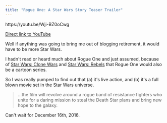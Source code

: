 ```yaml
---
title: "Rogue One: A Star Wars Story Teaser Trailer"
---
```

<p>https://youtu.be/Wji-BZ0oCwg</p>
<p><a href="https://youtu.be/Wji-BZ0oCwg">Direct link to YouTube</a></p>
<p>Well if anything was going to bring me out of blogging retirement, it would have to be more Star Wars.</p>
<p>I hadn't read or heard much about Rogue One and just assumed, because of <a href="http://starwars.wikia.com/wiki/Star_Wars:_Clone_Wars">Star Wars: Clone Wars</a> and <a href="http://starwars.wikia.com/wiki/Star_Wars_Rebels">Star Wars: Rebels</a> that Rogue One would also be a cartoon series.</p>
<p>So I was really pumped to find out that (a) it's live action, and (b) it's a full blown movie set in the Star Wars universe.</p>
<blockquote><p>
  ...the film will revolve around a rogue band of resistance fighters who unite for a daring mission to steal the Death Star plans and bring new hope to the galaxy.
</p></blockquote>
<p>Can't wait for December 16th, 2016.</p>
